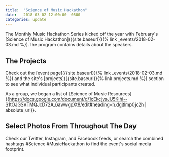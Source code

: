 ```yaml
---
title:  "Science of Music Hackathon"
date:   2018-03-02 12:00:00 -0500
categories: update
---
```

The Monthly Music Hackathon Series kicked off the year with February's [Science of Music Hackathon]({{site.baseurl}}{% link _events/2018-02-03.md %}).The program contains details about the speakers.

## The Projects
Check out the [event page]({{site.baseurl}}{% link _events/2018-02-03.md %}) and the site's [projects]({{site.baseurl}}{% link projects.md %}) section to see what individual participants created.

As a group, we began a list of [Science of Music Resources]{{https://docs.google.com/document/d/1cEkcjvsJU5KIhi--S1tOJGSVTMQJcD72A_6awwgpXt8/edit#heading=h.dgjtlmp0jc2h | absolute_url}}.

## Select Photos From Throughout The Day
Check our Twitter, Instagram, and Facebook feeds, or search the combined hashtags #Science #MusicHackathon to find the event's social media footprint.
<!--
![The crowd trickling in, sitting at tables, facing the screens]({{ "/assets/events/20171209/crowd.jpg" | absolute_path}})
-->

